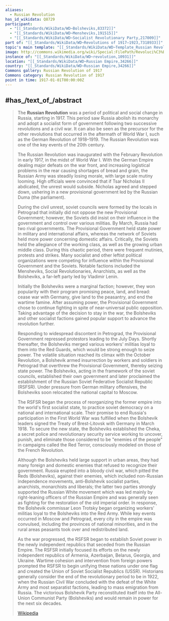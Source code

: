 ```yaml
---
aliases:
  - Russian Revolution
has_id_wikidata: Q8729
participant:
  - "[[_Standards/WikiData/WD~Bolsheviks,83372]]"
  - "[[_Standards/WikiData/WD~Mensheviks,191515]]"
  - "[[_Standards/WikiData/WD~Socialist Revolutionary Party,217009]]"
part of: "[[_Standards/WikiData/WD~Revolutions of 1917–1923,7318933]]"
topic's main template: "[[_Standards/WikiData/WD~Template_Russian Revolution,14398246]]"
image: http://commons.wikimedia.org/wiki/Special:FilePath/Revoluci%C3%B3n-marzo-rusia--russianbolshevik00rossuoft.png
instance of: "[[_Standards/WikiData/WD~revolution,10931]]"
location: "[[_Standards/WikiData/WD~Russian Empire,34266]]"
country: "[[_Standards/WikiData/WD~Russian Empire,34266]]"
Commons gallery: Russian Revolution of 1917
Commons category: Russian Revolution of 1917
point in time: 1917-01-01T00:00:00Z
---
```



## #has_/text_of_/abstract 

> The **Russian Revolution** was a period of political and social change in Russia, starting in 1917. This period saw Russia abolish its monarchy and adopt a socialist form of government following two successive revolutions and a civil war. It can also be seen as the precursor for the other revolutions that occurred in the aftermath of World War I, such as the German Revolution of 1918–1919. The Russian Revolution was one of the key events of the 20th century.
>
> The Russian Revolution was inaugurated with the February Revolution in early 1917, in the midst of World War I. With the German Empire dealing major defeats on the war front, and increasing logistical problems in the rear causing shortages of bread and grain, the Russian Army was steadily losing morale, with large scale mutiny looming. High officials were convinced that if Tsar Nicholas II abdicated, the unrest would subside. Nicholas agreed and stepped down, ushering in a new provisional government led by the Russian Duma (the parliament).
>
> During the civil unrest, soviet councils were formed by the locals in Petrograd that initially did not oppose the new Provisional Government; however, the Soviets did insist on their influence in the government and control over various militias. By March, Russia had two rival governments. The Provisional Government held state power in military and international affairs, whereas the network of Soviets held more power concerning domestic affairs. Critically, the Soviets held the allegiance of the working class, as well as the growing urban middle class. During this chaotic period, there were frequent mutinies, protests and strikes. Many socialist and other leftist political organizations were competing for influence within the Provisional Government and the Soviets. Notable factions included the Mensheviks, Social Revolutionaries, Anarchists, as well as the Bolsheviks, a far-left party led by Vladimir Lenin.
>
> Initially the Bolsheviks were a marginal faction; however, they won popularity with their program promising peace, land, and bread: cease war with Germany, give land to the peasantry, and end the wartime famine. After assuming power, the Provisional Government chose to continue fighting in spite of near-universal public opposition. Taking advantage of the decision to stay in the war, the Bolsheviks and other socialist factions gained popular support to advance the revolution further.
>
> Responding to widespread discontent in Petrograd, the Provisional Government repressed protestors leading to the July Days. Shortly thereafter, the Bolsheviks merged various workers' militias loyal to them into the Red Guards, which would be strong enough to seize power. The volatile situation reached its climax with the October Revolution, a Bolshevik armed insurrection by workers and soldiers in Petrograd that overthrew the Provisional Government, thereby seizing state power. The Bolsheviks, acting in the framework of the soviet councils, established their own government and later proclaimed the establishment of the Russian Soviet Federative Socialist Republic (RSFSR). Under pressure from German military offensives, the Bolsheviks soon relocated the national capital to Moscow.
>
> The RSFSR began the process of reorganizing the former empire into the world's first socialist state, to practice soviet democracy on a national and international scale. Their promise to end Russia's participation in the First World War was fulfilled when the Bolshevik leaders signed the Treaty of Brest-Litovsk with Germany in March 1918. To secure the new state, the Bolsheviks established the Cheka, a secret police and revolutionary security service working to uncover, punish, and eliminate those considered to be "enemies of the people" in campaigns called the Red Terror, consciously modeled on those of the French Revolution.
>
> Although the Bolsheviks held large support in urban areas, they had many foreign and domestic enemies that refused to recognize their government. Russia erupted into a bloody civil war, which pitted the Reds (Bolsheviks), against their enemies, which included non-Russian independence movements, anti-Bolshevik socialist parties, anarchists, monarchists and liberals; the latter two parties strongly supported the Russian White movement which was led mainly by right-leaning officers of the Russian Empire and was generally seen as fighting for the restoration of the old imperial order. In response, the Bolshevik commissar Leon Trotsky began organizing workers' militias loyal to the Bolsheviks into the Red Army. While key events occurred in Moscow and Petrograd, every city in the empire was convulsed, including the provinces of national minorities, and in the rural areas peasants took over and redistributed land.
>
> As the war progressed, the RSFSR began to establish Soviet power in the newly independent republics that seceded from the Russian Empire. The RSFSR initially focused its efforts on the newly independent republics of Armenia, Azerbaijan, Belarus, Georgia, and Ukraine. Wartime cohesion and intervention from foreign powers prompted the RSFSR to begin unifying these nations under one flag and created the Union of Soviet Socialist Republics (USSR). Historians generally consider the end of the revolutionary period to be in 1922, when the Russian Civil War concluded with the defeat of the White Army and most separatist factions, leading to mass emigration from Russia. The victorious Bolshevik Party reconstituted itself into the All-Union Communist Party (Bolsheviks) and would remain in power for the next six decades.
>
> [Wikipedia](https://en.wikipedia.org/wiki/Russian%20Revolution) 


